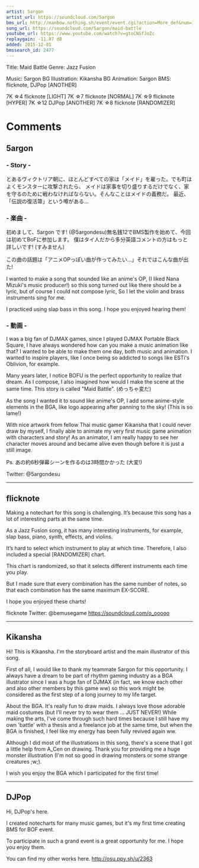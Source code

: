 ```yaml
---
artist: 5argon
artist_url: https://soundcloud.com/5argon
bms_url: http://manbow.nothing.sh/event/event.cgi?action=More_def&num=183&event=104
song_url: https://soundcloud.com/5argon/maid-battle
youtube_url: https://www.youtube.com/watch?v=gtoCNSfJoZc
replaygain: -11.87 dB
added: 2015-12-01
bmssearch_id: 2477
---
```


Title: Maid Battle
Genre: Jazz Fusion

Music: 5argon
BG Illustration: Kikansha
BG Animation: 5argon
BMS: flicknote, DJPop [ANOTHER]

7K ☆4 flicknote [LIGHT]
7K ☆7 flicknote [NORMAL]
7K ☆9 flicknote [HYPER]
7K ☆12 DJPop [ANOTHER]
7K ☆8 flicknote [RANDOMIZER]

# Comments

## 5argon

### - Story -

とあるヴィクトリア朝に、ほとんどすべての家は「メイド」を雇った。でも町はよくモンスターに攻撃されたら、
メイドは家事を切り盛りするだけでなく、家を守るのために戦わなければならない。そんなことはメイドの義務だ。
最近、「伝説の復活箒」という噂がある…

### - 楽曲 -

初めまして、5argon です! (@5argondesu)無名銭12でBMS製作を始めて、今回は初めてBoFに参加します。
僕はタイ人だから多分英語コメントの方はもっと詳しいです! (すみません)

この曲の話題は「アニメOPっぽい曲が作ってみたい...」それではこんな曲が出た!

I wanted to make a song that sounded like an anime's OP,
(I liked Nana Mizuki's music producer!) so this song turned out like there should
be a lyric, but of course I could not compose lyric, So I let the violin and
brass instruments sing for me.

I practiced using slap bass in this song. I hope you enjoyed hearing them!

### - 動画 -

I was a big fan of DJMAX games, since I played DJMAX Portable Black Square,
I have always wondered how can you make a music animation like that? I wanted to be
able to make them one day, both music and animation. I wanted to inspire players,
like I once being so addicted to songs like ESTi's Oblivion, for example.

Many years later, I notice BOFU is the perfect opportunity to realize that dream.
As I compose, I also imagined how would I make the scene at the same time.
This story is called "Maid Battle". (めっちゃ変だ)

As the song I wanted it to sound like anime's OP, I add some anime-style elements
in the BGA, like logo appearing after panning to the sky! (This is so lame!)

With nice artwork from fellow Thai music gamer Kikansha that I could never draw
by myself, I finally able to animate my very first music game animation with characters
and story! As an animator, I am really happy to see her character moves around and
became alive even though before it is just a still image.

Ps. あの約6秒弾幕シーンを作るのは3時間かかった (大変!)

Twitter: @5argondesu

----------------------------------------

## flicknote

Making a notechart for this song is challenging. It’s because this song
has a lot of interesting parts at the same time.

As a Jazz Fusion song, it has many interesting instruments, for example,
slap bass, piano, synth, effects, and violins.

It’s hard to select which instrument to play at which time. Therefore, I also
included a special [RANDOMIZER] chart.

This chart is randomized, so that it selects different instruments each time
you play.

But I made sure that every combination has the same number of notes, so that
each combination has the same maximum EX-SCORE.

I hope you enjoyed these charts!


flicknote
Twitter: @bemusegame
https://soundcloud.com/o_ooooo

----------------------------------------

## Kikansha

Hi! This is Kikansha. I'm the storyboard artist and the main illustrator of
this song.

First of all, I would like to thank my teammate 5argon for this opportunity.
I always have a dream to be part of rhythm gaming industry as a BGA illustrator
since I was a huge fan of DJMAX (in fact, we know each other and also other
members by this game ww) so this work might be considered as the first step
of a long journey to my life target.

About the BGA. It's really fun to draw maids. I always love those adorable
maid costumes (but I'll never try to wear them ... JUST NEVER!) While making
the arts, I've come through such hard times because I still have my own 'battle'
with a thesis and a freelance job at the same time, but when the BGA is finished,
I feel like my energy has been fully revived again ww.

Although I did most of the illustrations in this song, there's a scene that I
got a little help from A_Cen on drawing. Thank you for providing me a
huge monster illustration (I'm not so good in drawing monsters or some strange
creatures ;w;).

I wish you enjoy the BGA which I participated for the first time!

----------------------------------------

## DJPop

Hi, DJPop's here.

I created notecharts for many music games, but it's my first time
creating BMS for BOF event.

To participate in such a grand event is a great opportunity for me.
I hope you enjoy them.

You can find my other works here.
http://osu.ppy.sh/u/2363
